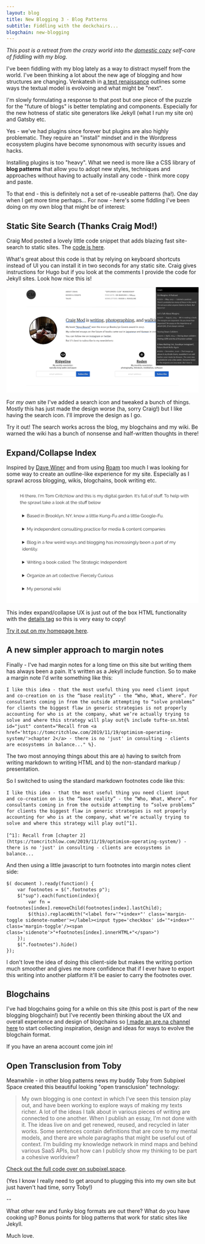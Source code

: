 ```yaml
---
layout: blog
title: New Blogging 3 - Blog Patterns
subtitle: Fiddling with the deckchairs...
blogchain: new-blogging
---
```


*This post is a retreat from the crazy world into the [domestic cozy](https://www.ribbonfarm.com/series/domestic-cozy/) self-care of fiddling with my blog.*

I've been fiddling with my blog lately as a way to distract myself from the world. I've been thinking a lot about the new age of blogging and how structures are changing. Venkatesh in [a text renaissance](https://www.ribbonfarm.com/2020/02/24/a-text-renaissance/) outlines some ways the textual model is evolvoing and what might be "next".

I'm slowly formulating a response to that post but one piece of the puzzle for the "future of blogs" is better templating and components. Especially for the new hotness of static site generators like Jekyll (what I run my site on) and Gatsby etc.

Yes - we've had plugins since forever but plugins are also highly problematic. They require an "install" mindset and in the Wordpress ecosystem plugins have become synonomous with security issues and hacks.

Installing plugins is too "heavy". What we need is more like a CSS library of **blog patterns** that allow you to adopt new styles, techniques and approaches without having to actually install any code - think more copy and paste.

To that end - this is definitely not a set of re-useable patterns (ha!). One day when I get more time perhaps... For now - here's some fiddling I've been doing on my own blog that might be of interest:

## Static Site Search (Thanks Craig Mod!)

Craig Mod posted a lovely little code snippet that adds blazing fast site-search to static sites. The [code is here](https://gist.github.com/cmod/5410eae147e4318164258742dd053993).

What's great about this code is that by relying on keyboard shortcuts instead of UI you can install it in two seconds for any static site. Craig gives instructions for Hugo but if you look at the comments I provide the code for Jekyll sites. Look how nice this is!

![](/images/craig-mod-search.png)

For *my own* site I've added a search icon and tweaked a bunch of things. Mostly this has just made the design worse (ha, sorry Craig!) but I like having the search icon. I'll improve the design as I go.

Try it out! The search works across the blog, my blogchains and my wiki. Be warned the wiki has a bunch of nonsense and half-written thoughts in there!

## Expand/Collapse Index

Inspired by [Dave Winer](http://scripting.com/) and from using [Roam](https://roamresearch.com/) too much I was looking for some way to create an outline-like experience for my site. Especially as I sprawl across blogging, wikis, blogchains, book writing etc.

![](/images/tomcritchlow-expand.png)

This index expand/collapse UX is just out of the box HTML functionality with the [details tag](https://www.w3schools.com/tags/tag_details.asp) so this is very easy to copy!

[Try it out on my homepage here](https://tomcritchlow.com/).

## A new simpler approach to margin notes

Finally - I've had margin notes for a long time on this site but writing them has always been a pain. It's written as a Jekyll include function. So to make a margin note I'd write something like this:

```
I like this idea - that the most useful thing you need client input and co-creation on is the “base reality” - the “Who, What, Where”. For consultants coming in from the outside attempting to “solve problems” for clients the biggest flaw in generic strategies is not properly accounting for who is at the company, what we’re actually trying to solve and where this strategy will play out{% include tufte-sn.html id="just" content="Recall from <a href='https://tomcritchlow.com/2019/11/19/optimism-operating-system/'>chapter 2</a> - there is no 'just' in consulting - clients are ecosystems in balance..." %}.
```

The two most annoying things about this are a) having to switch from writing markdown to writing HTML and b) the non-standard markup / presentation.

So I switched to using the standard markdown footnotes code like this:

    I like this idea - that the most useful thing you need client input and co-creation on is the “base reality” - the “Who, What, Where”. For consultants coming in from the outside attempting to “solve problems” for clients the biggest flaw in generic strategies is not properly accounting for who is at the company, what we’re actually trying to solve and where this strategy will play out[^1].
    
    [^1]: Recall from [chapter 2](https://tomcritchlow.com/2019/11/19/optimism-operating-system/) - there is no 'just' in consulting - clients are ecosystems in balance...

And then using a little javascript to turn footnotes into margin notes client side:

    $( document ).ready(function() {
        var footnotes = $(".footnotes p");
        $("sup").each(function(index){
            var fn = footnotes[index].removeChild(footnotes[index].lastChild);
            $(this).replaceWith("<label for='"+index+"' class='margin-toggle sidenote-number'></label><input type='checkbox' id='"+index+"' class='margin-toggle'/><span class='sidenote'>"+footnotes[index].innerHTML+"</span>")  
        });   
        $(".footnotes").hide()
    });    

I don't love the idea of doing this client-side but makes the writing portion much smoother and gives me more confidence that if I ever have to export this writing into another platform it'll be easier to carry the footnotes over.


## Blogchains

I've had blogchains going for a while on this site (this post is part of the new blogging blogchain!) but I've recently been thinking about the UX and overall experience and design of blogchains so [I made an are.na channel here](https://www.are.na/tom-critchlow/blogchains) to start collecting inspiration, design and ideas for ways to evolve the blogchain format.

If you have an arena account come join in!

## Open Transclusion from Toby

Meanwhile - in other blog patterns news my buddy Toby from Subpixel Space created this beautiful looking "open transclusion" technology:

>My own blogging is one context in which I’ve seen this tension play out, and have been working to explore ways of making my texts richer. A lot of the ideas I talk about in various pieces of writing are connected to one another. When I publish an essay, I’m not done with it. The ideas live on and get renewed, reused, and recycled in later works. Some sentences contain definitions that are core to my mental models, and there are whole paragraphs that might be useful out of context. I’m building my knowledge network in mind maps and behind various SaaS APIs, but how can I publicly show my thinking to be part a cohesive worldview?

[Check out the full code over on subpixel.space](https://subpixel.space/entries/open-transclude/).

(Yes I know I really need to get around to plugging this into my own site but just haven't had time, sorry Toby!)

--

What other new and funky blog formats are out there? What do you have cooking up? Bonus points for blog patterns that work for static sites like Jekyll.

Much love.